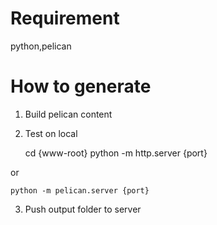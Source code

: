 # Requirement
python,pelican
# How to generate
1. Build
    pelican content
2. Test on local

    cd {www-root}
    python -m http.server {port}

or

    python -m pelican.server {port}

3. Push output folder to server